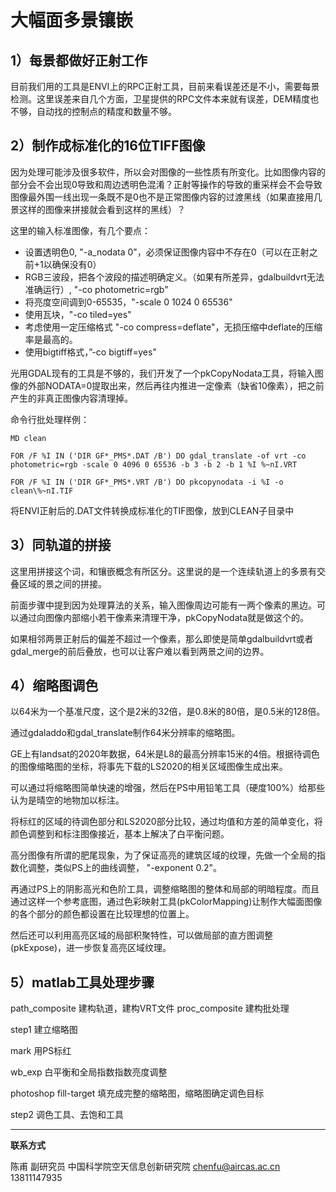 # 大幅面多景镶嵌



## 1）每景都做好正射工作

目前我们用的工具是ENVI上的RPC正射工具，目前来看误差还是不小，需要每景检测。这里误差来自几个方面，卫星提供的RPC文件本来就有误差，DEM精度也不够，自动找的控制点的精度和数量不够。



## 2）制作成标准化的16位TIFF图像

因为处理可能涉及很多软件，所以会对图像的一些性质有所变化。比如图像内容的部分会不会出现0导致和周边透明色混淆？正射等操作的导致的重采样会不会导致图像最外围一线出现一条既不是0也不是正常图像内容的过渡黑线（如果直接用几景这样的图像来拼接就会看到这样的黑线）？

这里的输入标准图像，有几个要点：

* 设置透明色0, "-a_nodata 0"，必须保证图像内容中不存在0（可以在正射之前+1以确保没有0）
* RGB三波段，把各个波段的描述明确定义。（如果有所差异，gdalbuildvrt无法准确运行）, "-co photometric=rgb"
* 将亮度空间调到0-65535，"-scale 0 1024 0 65536"
* 使用瓦块，"-co tiled=yes"
* 考虑使用一定压缩格式 "-co compress=deflate"，无损压缩中deflate的压缩率是最高的。
* 使用bigtiff格式，”-co bigtiff=yes"

光用GDAL现有的工具是不够的，我们开发了一个pkCopyNodata工具，将输入图像的外部NODATA=0提取出来，然后再往内推进一定像素（缺省10像素），把之前产生的非真正图像内容清理掉。


命令行批处理样例：

    MD clean
    
    FOR /F %I IN ('DIR GF*_PMS*.DAT /B') DO gdal_translate -of vrt -co photometric=rgb -scale 0 4096 0 65536 -b 3 -b 2 -b 1 %I %~nI.VRT
    
    FOR /F %I IN ('DIR GF*_PMS*.VRT /B') DO pkcopynodata -i %I -o clean\%~nI.TIF

将ENVI正射后的.DAT文件转换成标准化的TIF图像，放到CLEAN子目录中



## 3）同轨道的拼接

这里用拼接这个词，和镶嵌概念有所区分。这里说的是一个连续轨道上的多景有交叠区域的景之间的拼接。

前面步骤中提到因为处理算法的关系，输入图像周边可能有一两个像素的黑边。可以通过向图像内部缩小若干像素来清理干净，pkCopyNodata就是做这个的。

如果相邻两景正射后的偏差不超过一个像素，那么即使是简单gdalbuildvrt或者gdal_merge的前后叠放，也可以让客户难以看到两景之间的边界。



## 4）缩略图调色

以64米为一个基准尺度，这个是2米的32倍，是0.8米的80倍，是0.5米的128倍。

通过gdaladdo和gdal_translate制作64米分辨率的缩略图。

GE上有landsat的2020年数据，64米是L8的最高分辨率15米的4倍。根据待调色的图像缩略图的坐标，将事先下载的LS2020的相关区域图像生成出来。

可以通过将缩略图简单快速的增强，然后在PS中用铅笔工具（硬度100%）给那些认为是晴空的地物加以标注。

将标红的区域的待调色部分和LS2020部分比较，通过均值和方差的简单变化，将颜色调整到和标注图像接近，基本上解决了白平衡问题。

高分图像有所谓的肥尾现象，为了保证高亮的建筑区域的纹理，先做一个全局的指数化调整，类似PS上的曲线调整， "-exponent 0.2"。

再通过PS上的阴影高光和色阶工具，调整缩略图的整体和局部的明暗程度。而且通过这样一个参考底图，通过色彩映射工具(pkColorMapping)让制作大幅面图像的各个部分的颜色都设置在比较理想的位置上。

然后还可以利用高亮区域的局部积聚特性，可以做局部的直方图调整(pkExpose)，进一步恢复高亮区域纹理。



## 5）matlab工具处理步骤

path_composite 建构轨道，建构VRT文件
proc_composite  建构批处理

step1 建立缩略图

mark 用PS标红

wb_exp 白平衡和全局指数指数亮度调整

photoshop fill-target 填充成完整的缩略图，缩略图确定调色目标

step2 调色工具、去饱和工具



---

**联系方式**

陈甫 副研究员
中国科学院空天信息创新研究院
chenfu@aircas.ac.cn
13811147935

